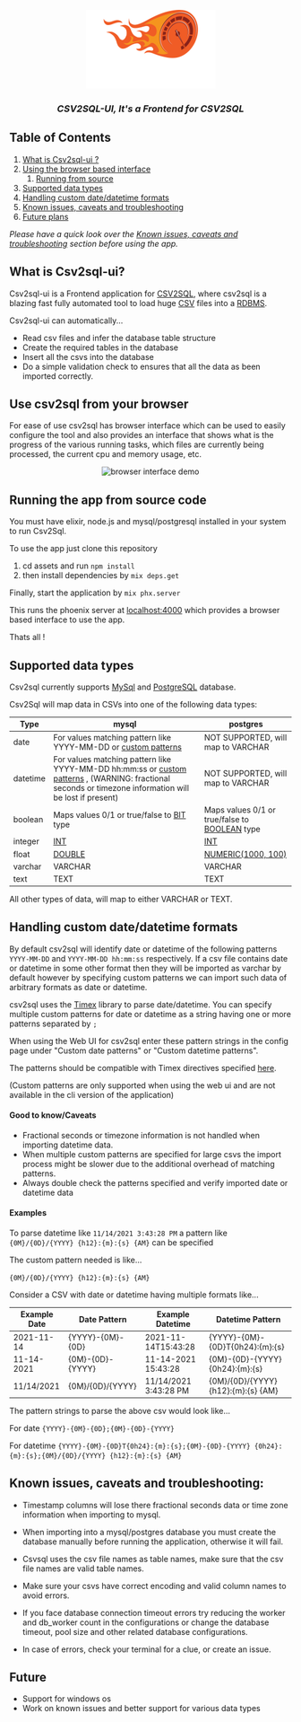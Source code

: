

<p align="center">
  <img src="https://raw.githubusercontent.com/Arp-G/csv2sql/master/.github/images/csv2sql.png" alt="Csv2Sql image"/>
</p>
<h3 align="center"> <i>CSV2SQL-UI, It's a Frontend for CSV2SQL </i> </h3>

## Table of Contents
1. [What is Csv2sql-ui ?](#what)
2. [Using the browser based interface](#dashboard)
	1. [Running from source](#sourceinstall)
3. [Supported data types](#support)
4. [Handling custom date/datetime formats](#datetime)
5. [Known issues, caveats and troubleshooting](#issues)
6. [Future plans](#future)


*Please have a quick look over the [Known issues, caveats and troubleshooting](#issues) section before using the app.*

<a name="what"></a>
## What is Csv2sql-ui?

Csv2sql-ui is a Frontend application for [CSV2SQL](https://github.com/kreeti/csv2sql), where csv2sql is a blazing fast fully automated tool to load huge [CSV](https://en.wikipedia.org/wiki/Comma-separated_values) files into a [RDBMS](https://en.wikipedia.org/wiki/Relational_database).

Csv2sql-ui can automatically...

* Read csv files and infer the database table structure
* Create the required tables in the database
* Insert all the csvs into the database
* Do a simple validation check to ensures that all the data as been imported correctly.

<a name="dashboard"></a>
## Use csv2sql from your browser

For ease of use csv2sql has browser interface which can be used to easily configure the tool and also provides an interface that shows what is the progress of the various running tasks, which files are currently being processed, the current cpu and memory usage, etc.

<p align="center">
  <img src="https://github.com/kreeti/csv2sql/assets/69915843/a657f0ba-6364-4658-b572-147f9b1d3700" alt="browser interface demo"/>
</p>

<a name="sourceinstall"></a>
## Running the app from source code

You must have elixir, node.js and mysql/postgresql installed in your system to run Csv2Sql.

To use the app just clone this repository 
1. cd assets and run `npm install`
2. then install dependencies by `mix deps.get`

Finally, start the application by ```mix phx.server```

This runs the phoenix server at [localhost:4000](localhost:4000) which provides a browser based interface to use the app.

Thats all !

<a name="support"></a>
## Supported data types

Csv2sql currently supports [MySql](https://www.mysql.com/) and [PostgreSQL](https://www.postgresql.org/) database.

Csv2Sql will map data in CSVs into one of the following data types:


|   Type   | mysql| postgres |
|----------|------|----------|
| date     |  For values matching pattern like YYYY-MM-DD or [custom patterns](#datetime)    |  NOT SUPPORTED, will map to VARCHAR|
| datetime |   For values matching pattern like YYYY-MM-DD hh:mm:ss or [custom patterns](#datetime)  , (WARNING: fractional seconds or timezone information will be lost if present)   |  NOT SUPPORTED, will map to VARCHAR|
| boolean  |   Maps values 0/1 or true/false to [BIT](https://dev.mysql.com/doc/refman/8.0/en/bit-type.html) type   |  	Maps values 0/1 or true/false to [BOOLEAN](https://www.postgresql.org/docs/9.5/datatype-boolean.html) type     |
| integer  |  	[INT](https://dev.mysql.com/doc/refman/8.0/en/integer-types.html)  |  	[INT](https://www.postgresql.org/docs/9.5/datatype-numeric.html#DATATYPE-INT)     |
| float    |  	 [DOUBLE](https://dev.mysql.com/doc/refman/8.0/en/floating-point-types.html) |  	  [NUMERIC(1000, 100)](https://www.postgresql.org/docs/9.5/datatype-numeric.html#DATATYPE-NUMERIC-DECIMAL)   |
| varchar  |  	VARCHAR  |  	VARCHAR     |
| text     |  	TEXT  |  	TEXT     |

All other types of data, will map to either VARCHAR or TEXT.

<a name="datetime"></a>
## Handling custom date/datetime formats

By default csv2sql will identify date or datetime of the following patterns `YYYY-MM-DD` and `YYYY-MM-DD hh:mm:ss` respectively.
If a csv file contains date or datetime in some other format then they will be imported as varchar by default however by specifying custom
patterns we can import such data of arbitrary formats as date or datetime.

csv2sql uses the [Timex](https://github.com/bitwalker/timex) library to parse date/datetime.
You can specify multiple custom patterns for date or datetime as a string having one or more patterns separated by `;`

When using the Web UI for csv2sql enter these pattern strings in the config page under "Custom date patterns" or "Custom datetime patterns".

The patterns should be compatible with Timex directives specified [here](https://hexdocs.pm/timex/Timex.Format.DateTime.Formatters.Default.html#module-list-of-all-directives).

(Custom patterns are only supported when using the web ui and are not available in the cli version of the application)

#### Good to know/Caveats

* Fractional seconds or timezone information is not handled when importing datetime data.
* When multiple custom patterns are specified for large csvs the import process might be slower due to the additional overhead of matching patterns.
* Always double check the patterns specified and verify imported date or datetime data

#### Examples

To parse datetime like `11/14/2021 3:43:28 PM` a pattern like `{0M}/{0D}/{YYYY} {h12}:{m}:{s} {AM}` can be specified

The custom pattern needed is like...

`{0M}/{0D}/{YYYY} {h12}:{m}:{s} {AM}`

Consider a CSV with date or datetime having multiple formats like...

|Example Date|Date Pattern|Example Datetime|Datetime Pattern|
|--|--|--|--|
|2021-11-14|{YYYY}-{0M}-{0D}|2021-11-14T15:43:28|{YYYY}-{0M}-{0D}T{0h24}:{m}:{s}|
|11-14-2021|{0M}-{0D}-{YYYY}|11-14-2021 15:43:28|{0M}-{0D}-{YYYY} {0h24}:{m}:{s}|
|11/14/2021|{0M}/{0D}/{YYYY}|11/14/2021 3:43:28 PM|{0M}/{0D}/{YYYY} {h12}:{m}:{s} {AM}|

The pattern strings to parse the above csv would look like...

For date
`{YYYY}-{0M}-{0D};{0M}-{0D}-{YYYY}`

For datetime
`{YYYY}-{0M}-{0D}T{0h24}:{m}:{s};{0M}-{0D}-{YYYY} {0h24}:{m}:{s};{0M}/{0D}/{YYYY} {h12}:{m}:{s} {AM}`


<a name="issues"></a>
## Known issues, caveats and troubleshooting:

* Timestamp columns will lose there fractional seconds data or time zone information when importing to mysql.

* When importing into a mysql/postgres database you must create the database manually before running the application, otherwise it will fail.

* Csvsql uses the csv file names as table names, make sure that the csv file names are valid table names.

* Make sure your csvs have correct encoding and valid column names to avoid errors.

* If you face database connection timeout errors try reducing the worker and db_worker count in the configurations or change the database timeout, pool size and other related database configurations.

* In case of errors, check your terminal for a clue, or create an issue.

<a name="future"></a>
## Future

* Support for windows os
* Work on known issues and better support for various data types
